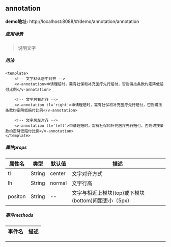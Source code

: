 ## annotation

**demo地址:**  http://localhost:8088/#/demo/annotation/annotation

##### 应用场景
> 说明文字

##### 用法
```
<template>
    <!-- 文字默认居中对齐 -->
    <v-annotation>申请理赔时，需有社保和补充医疗先行赔付，否则讲按条款约定降低赔付比例</v-annotation>
    
    <!-- 文字居右对齐 -->
    <v-annotation tl='right'>申请理赔时，需有社保和补充医疗先行赔付，否则讲按条款约定降低赔付比例</v-annotation>
    
    <!-- 文字居左对齐 -->
    <v-annotation tl='left'>申请理赔时，需有社保和补充医疗先行赔付，否则讲按条款约定降低赔付比例</v-annotation>
</template>
```

##### 属性props
属性名| 类型| 默认值| 描述
---|---|---|---
tl | String| center | 文字对齐方式
lh | String| normal | 文字行高
positon | String| -- | 文字与相近上模块(top)或下模块(bottom)间距更小（5px）

##### 事件methods
事件名|  描述
---|---

---